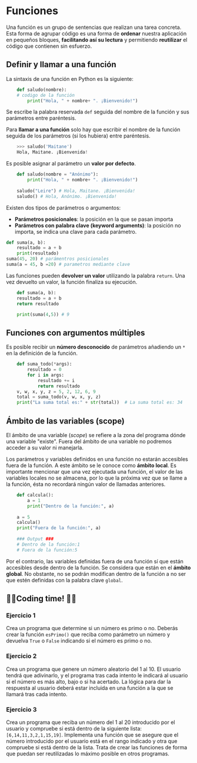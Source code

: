 # Funciones
Una función es un grupo de sentencias que realizan una tarea concreta. Esta forma de agrupar código es una forma de **ordenar** nuestra aplicación en pequeños bloques, **facilitando así su lectura** y permitiendo **reutilizar** el código que contienen sin esfuerzo.

## Definir y llamar a una función

La sintaxis de una función en Python es la siguiente:

```python
    def saludo(nombre):
	# codigo de la función
    	print("Hola, " + nombre+ ". ¡Bienvenido!")
```
	
Se escribe la palabra reservada `def` seguida del nombre de la función y sus parámetros entre paréntesis.

Para **llamar a una función** solo hay que escribir el nombre de la función seguida de los parámetros (si los hubiera) entre paréntesis.

```python
    >>> saludo('Maitane')
    Hola, Maitane. ¡Bienvenida!
```

Es posible asignar al parámetro un **valor por defecto**.

```python
    def saludo(nombre = "Anónimo"):  
    	print("Hola, " + nombre+ ". ¡Bienvenido!")
    
    saludo("Leire") # Hola, Maitane. ¡Bienvenida!
    saludo() # Hola, Anónimo. ¡Bienvenida!
```
Existen dos tipos de parámetros o argumentos:

 - **Parámetros posicionales**: la posición en la que se pasan importa
 - **Parámetros con palabra clave (keyword arguments)**: la posición no
   importa, se indica una clave para cada parámetro.

```python
def suma(a, b):
	resultado = a + b
	print(resultado)
suma(45, 20) # parámentros posicionales
suma(a = 45, b =20) # parametros mediante clave
```

Las funciones pueden **devolver un valor** utilizando la palabra `return`. Una vez devuelto un valor, la función finaliza su ejecución.

```python
    def suma(a, b):
	resultado = a + b
	return resultado

    print(suma(4,5)) # 9
```

## Funciones con argumentos múltiples

Es posible recibir un **número desconocido** de parámetros añadiendo un `*` en la definición de la función.

```python
    def suma_todo(*args):
    	resultado = 0
    	for i in args:
    		resultado += i
    		return resultado
    v, w, x, y, z = 5, 2, 12, 6, 9
    total = suma_todo(v, w, x, y, z)
    print("La suma total es:" + str(total))  # La suma total es: 34
```

## Ámbito de las variables (scope)
El ámbito de una variable (*scope*) se refiere a la zona del programa dónde una variable "existe". Fuera del ámbito de una variable no podremos acceder a su valor ni manejarla.

Los parámetros y variables definidos en una función no estarán accesibles fuera de la función. A este ámbito se le conoce como **ámbito local**. Es importante mencionar que una vez ejecutada una función, el valor de las variables locales no se almacena, por lo que la próxima vez que se llame a la función, ésta no recordará ningún valor de llamadas anteriores.

```python
    def calcula():
    	a = 1
    	print("Dentro de la función:", a)
    
    a = 5
    calcula()
    print("Fuera de la función:", a)
    
    ### Output ###
    # Dentro de la función:1
    # Fuera de la función:5
```

Por el contrario, las variables definidas fuera de una función sí que están accesibles desde dentro de la función. Se considera que están en el **ámbito global**. No obstante, no se podrán modifican dentro de la función a no ser que estén definidas con la palabra clave `global`.

## 👩‍💻Coding time! 👨‍💻

### Ejercicio 1
Crea un programa que determine si un número es primo o no. Deberás crear la función `esPrimo()` que reciba como parámetro un número y devuelva `True` o `False` indicando si el número es primo o no.

### Ejercicio 2
Crea un programa que genere un número aleatorio del 1 al 10. El usuario tendrá que adivinarlo, y el programa tras cada intento le indicará al usuario si el número es más alto, bajo o si ha acertado. La lógica para dar la respuesta al usuario deberá estar incluida en una función a la que se llamará tras cada intento.

### Ejercicio 3
Crea un programa que reciba un número del 1 al 20 introducido por el usuario y compruebe si está dentro de la siguiente lista: `[6,14,11,3,2,1,15,19]`. Implementa una función que se asegure que el número introducido por el usuario está en el rango indicado y otra que compruebe si está dentro de la lista. Trata de crear las funciones de forma que puedan ser reutilizadas lo máximo posible en otros programas.
